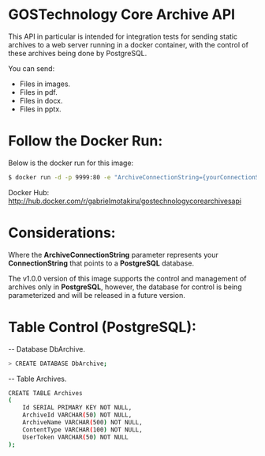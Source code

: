 # GOSTechnology Core Archive API

This API in particular is intended for integration tests for sending static archives to a web server running in a docker container, with the control of these archives being done by PostgreSQL.

You can send:
  - Files in images.
  - Files in pdf.
  - Files in docx.
  - Files in pptx.

# Follow the Docker Run:
Below is the docker run for this image:
```sh
$ docker run -d -p 9999:80 -e "ArchiveConnectionString={yourConnectionStringPostgres}" --name gostechnologycorearchivesapi gabrielmotakiru/gostechnologycorearchivesapi:1.0.0
```
Docker Hub: http://hub.docker.com/r/gabrielmotakiru/gostechnologycorearchivesapi

# Considerations:
Where the **ArchiveConnectionString** parameter represents your **ConnectionString** that points to a **PostgreSQL** database.

The v1.0.0 version of this image supports the control and management of archives only in **PostgreSQL**, however, the database for control is being parameterized and will be released in a future version.

# Table Control (PostgreSQL):

-- Database DbArchive.
```sh
> CREATE DATABASE DbArchive; 
```

-- Table Archives.
```sh
CREATE TABLE Archives
(
	Id SERIAL PRIMARY KEY NOT NULL,
	ArchiveId VARCHAR(50) NOT NULL,
	ArchiveName VARCHAR(500) NOT NULL,
	ContentType VARCHAR(100) NOT NULL,
	UserToken VARCHAR(50) NOT NULL
);
```
